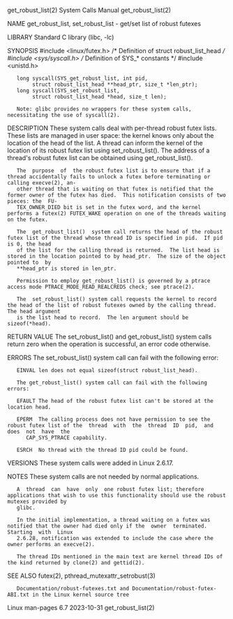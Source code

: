 get_robust_list(2)						      System Calls Manual						    get_robust_list(2)

NAME
       get_robust_list, set_robust_list - get/set list of robust futexes

LIBRARY
       Standard C library (libc, -lc)

SYNOPSIS
       #include <linux/futex.h>	  /* Definition of struct robust_list_head */
       #include <sys/syscall.h>	  /* Definition of SYS_* constants */
       #include <unistd.h>

       long syscall(SYS_get_robust_list, int pid,
		    struct robust_list_head **head_ptr, size_t *len_ptr);
       long syscall(SYS_set_robust_list,
		    struct robust_list_head *head, size_t len);

       Note: glibc provides no wrappers for these system calls, necessitating the use of syscall(2).

DESCRIPTION
       These  system  calls  deal  with per-thread robust futex lists.	These lists are managed in user space: the kernel knows only about the location of the
       head of the list.  A thread can inform the kernel of the location of its robust futex list using set_robust_list().  The address of a  thread's	robust
       futex list can be obtained using get_robust_list().

       The  purpose  of	 the robust futex list is to ensure that if a thread accidentally fails to unlock a futex before terminating or calling execve(2), an‐
       other thread that is waiting on that futex is notified that the former owner of the futex has died.  This notification consists of two pieces: the  FU‐
       TEX_OWNER_DIED bit is set in the futex word, and the kernel performs a futex(2) FUTEX_WAKE operation on one of the threads waiting on the futex.

       The  get_robust_list()  system call returns the head of the robust futex list of the thread whose thread ID is specified in pid.	 If pid is 0, the head
       of the list for the calling thread is returned.	The list head is stored in the location pointed to by head_ptr.	 The size of the object pointed to  by
       **head_ptr is stored in len_ptr.

       Permission to employ get_robust_list() is governed by a ptrace access mode PTRACE_MODE_READ_REALCREDS check; see ptrace(2).

       The  set_robust_list() system call requests the kernel to record the head of the list of robust futexes owned by the calling thread.  The head argument
       is the list head to record.  The len argument should be sizeof(*head).

RETURN VALUE
       The set_robust_list() and get_robust_list() system calls return zero when the operation is successful, an error code otherwise.

ERRORS
       The set_robust_list() system call can fail with the following error:

       EINVAL len does not equal sizeof(struct robust_list_head).

       The get_robust_list() system call can fail with the following errors:

       EFAULT The head of the robust futex list can't be stored at the location head.

       EPERM  The calling process does not have permission to see the robust futex list of the	thread	with  the  thread  ID  pid,  and  does	not  have  the
	      CAP_SYS_PTRACE capability.

       ESRCH  No thread with the thread ID pid could be found.

VERSIONS
       These system calls were added in Linux 2.6.17.

NOTES
       These system calls are not needed by normal applications.

       A  thread  can  have  only  one robust futex list; therefore applications that wish to use this functionality should use the robust mutexes provided by
       glibc.

       In the initial implementation, a thread waiting on a futex was notified that the owner had died only if the  owner  terminated.	 Starting  with	 Linux
       2.6.28, notification was extended to include the case where the owner performs an execve(2).

       The thread IDs mentioned in the main text are kernel thread IDs of the kind returned by clone(2) and gettid(2).

SEE ALSO
       futex(2), pthread_mutexattr_setrobust(3)

       Documentation/robust-futexes.txt and Documentation/robust-futex-ABI.txt in the Linux kernel source tree

Linux man-pages 6.7							  2023-10-31							    get_robust_list(2)
